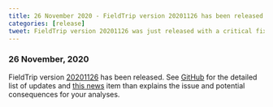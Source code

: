```yaml
---
title: 26 November 2020 - FieldTrip version 20201126 has been released
categories: [release]
tweet: FieldTrip version 20201126 was just released with a critical fix for the DICS implementation. See http://www.fieldtriptoolbox.org/#26-november-2020
---
```


### 26 November, 2020

FieldTrip version [20201126](http://github.com/fieldtrip/fieldtrip/releases/tag/20201126) has been released. See [GitHub](https://github.com/fieldtrip/fieldtrip/compare/20201110...20201126) for the detailed list of updates and [this news](/#27-november-2020) item than explains the issue and potential consequences for your analyses.
